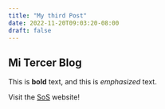 ```yaml
---
title: "My third Post"
date: 2022-11-20T09:03:20-08:00
draft: false
---
```

## Mi Tercer Blog

This is **bold** text, and this is *emphasized* text.

Visit the [SoS](https://softwareofsouth.xyz) website!